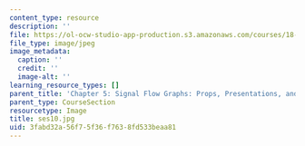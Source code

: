 ```yaml
---
content_type: resource
description: ''
file: https://ol-ocw-studio-app-production.s3.amazonaws.com/courses/18-s097-applied-category-theory-january-iap-2019/3fabd32a56f75f36f7638fd533beaa81_ses10.jpg
file_type: image/jpeg
image_metadata:
  caption: ''
  credit: ''
  image-alt: ''
learning_resource_types: []
parent_title: 'Chapter 5: Signal Flow Graphs: Props, Presentations, and Proofs'
parent_type: CourseSection
resourcetype: Image
title: ses10.jpg
uid: 3fabd32a-56f7-5f36-f763-8fd533beaa81
---
```


